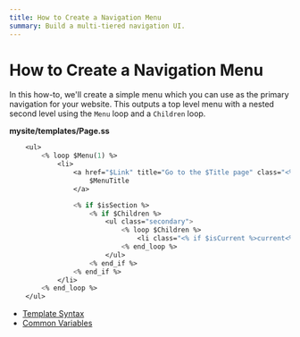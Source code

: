 ```yaml
---
title: How to Create a Navigation Menu
summary: Build a multi-tiered navigation UI.
---
```

# How to Create a Navigation Menu

In this how-to, we'll create a simple menu which you can use as the primary navigation for your website. This outputs a
top level menu with a nested second level using the `Menu` loop and a `Children` loop.

**mysite/templates/Page.ss**

```ss
	<ul>
		<% loop $Menu(1) %>
			<li>
				<a href="$Link" title="Go to the $Title page" class="<% if $isCurrent %>current<% else_if $isSection %>section<% end_if %>">
					$MenuTitle
				</a>

				<% if $isSection %>
					<% if $Children %>
						<ul class="secondary">
							<% loop $Children %>
								<li class="<% if $isCurrent %>current<% else_if $isSection %>section<% end_if %>"><a href="$Link">$MenuTitle</a></li>
							<% end_loop %>
						</ul>
					<% end_if %>
				<% end_if %>
			</li>
		<% end_loop %>
	</ul>

```

* [Template Syntax](../syntax)
* [Common Variables](../common_variables)
